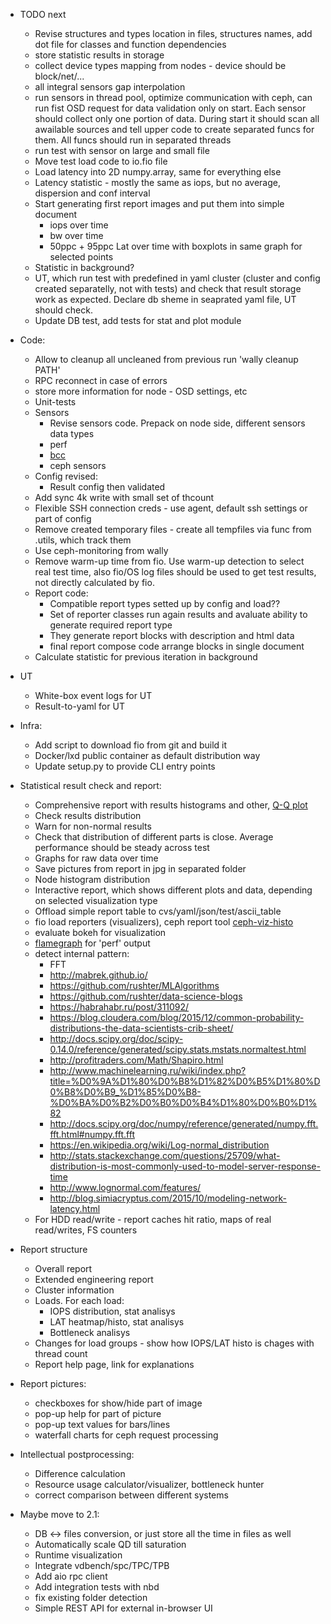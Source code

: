 * TODO next
    * Revise structures and types location in files, structures names,
      add dot file for classes and function dependencies
    * store statistic results in storage
    * collect device types mapping from nodes - device should be block/net/...
    * all integral sensors gap interpolation
    * run sensors in thread pool, optimize communication with ceph, can run fist OSD request for
      data validation only on start. Each sensor should collect only one portion of data. During
      start it should scan all awailable sources and tell upper code to create separated funcs for them.
      All funcs should run in separated threads
    * run test with sensor on large and small file
    * Move test load code to io.fio file
    * Load latency into 2D numpy.array, same for everything else
    * Latency statistic - mostly the same as iops, but no average, dispersion and conf interval
    * Start generating first report images and put them into simple document
        - iops over time
        - bw over time
        - 50ppc + 95ppc Lat over time with boxplots in same graph for selected points
    * Statistic in background?
    * UT, which run test with predefined in yaml cluster (cluster and config created separatelly, not with tests)
      and check that result storage work as expected. Declare db sheme in seaprated yaml file, UT should check.
    * Update DB test, add tests for stat and plot module

* Code:
    * Allow to cleanup all uncleaned from previous run 'wally cleanup PATH'
    * RPC reconnect in case of errors
    * store more information for node - OSD settings, etc
    * Unit-tests
    * Sensors
        - Revise sensors code. Prepack on node side, different sensors data types
        - perf
        - [bcc](https://github.com/iovisor/bcc)
        - ceph sensors
    * Config revised:
        * Result config then validated
    * Add sync 4k write with small set of thcount
    * Flexible SSH connection creds - use agent, default ssh settings or part of config
    * Remove created temporary files - create all tempfiles via func from .utils, which track them
    * Use ceph-monitoring from wally
    * Remove warm-up time from fio. Use warm-up detection to select real test time,
      also fio/OS log files should be used to get test results, not directly
      calculated by fio.
    * Report code:
        - Compatible report types setted up by config and load??
        - Set of reporter classes run again results and avaluate ability to generate required report type
        - They generate report blocks with description and html data
        - final report compose code arrange blocks in single document
    * Calculate statistic for previous iteration in background
        
* UT
    * White-box event logs for UT
    * Result-to-yaml for UT

* Infra:
    * Add script to download fio from git and build it
    * Docker/lxd public container as default distribution way
    * Update setup.py to provide CLI entry points

* Statistical result check and report:
    * Comprehensive report with results histograms and other, [Q-Q plot](https://en.wikipedia.org/wiki/Q%E2%80%93Q_plot)
    * Check results distribution
    * Warn for non-normal results
    * Check that distribution of different parts is close. Average
      performance should be steady across test
    * Graphs for raw data over time
    * Save pictures from report in jpg in separated folder
    * Node histogram distribution
    * Interactive report, which shows different plots and data,
      depending on selected visualization type
    * Offload simple report table to cvs/yaml/json/test/ascii_table
    * fio load reporters (visualizers), ceph report tool
        [ceph-viz-histo](https://github.com/cronburg/ceph-viz/tree/master/histogram)
    * evaluate bokeh for visualization
    * [flamegraph](https://www.youtube.com/watch?v=nZfNehCzGdw) for 'perf' output
    * detect internal pattern:
        - FFT
        - http://mabrek.github.io/
        - https://github.com/rushter/MLAlgorithms
        - https://github.com/rushter/data-science-blogs
        - https://habrahabr.ru/post/311092/
        - https://blog.cloudera.com/blog/2015/12/common-probability-distributions-the-data-scientists-crib-sheet/
        - http://docs.scipy.org/doc/scipy-0.14.0/reference/generated/scipy.stats.mstats.normaltest.html
        - http://profitraders.com/Math/Shapiro.html
        - http://www.machinelearning.ru/wiki/index.php?title=%D0%9A%D1%80%D0%B8%D1%82%D0%B5%D1%80%D0%B8%D0%B9_%D1%85%D0%B8-%D0%BA%D0%B2%D0%B0%D0%B4%D1%80%D0%B0%D1%82
        - http://docs.scipy.org/doc/numpy/reference/generated/numpy.fft.fft.html#numpy.fft.fft
        - https://en.wikipedia.org/wiki/Log-normal_distribution
        - http://stats.stackexchange.com/questions/25709/what-distribution-is-most-commonly-used-to-model-server-response-time
        - http://www.lognormal.com/features/
        - http://blog.simiacryptus.com/2015/10/modeling-network-latency.html
    * For HDD read/write - report caches hit ratio, maps of real read/writes, FS counters

* Report structure
    * Overall report
    * Extended engineering report
    * Cluster information
    * Loads. For each load:
        - IOPS distribution, stat analisys
        - LAT heatmap/histo, stat analisys
        - Bottleneck analisys
    * Changes for load groups - show how IOPS/LAT histo is chages with thread count
    * Report help page, link for explanations

* Report pictures:
    * checkboxes for show/hide part of image
    * pop-up help for part of picture
    * pop-up text values for bars/lines
    * waterfall charts for ceph request processing

* Intellectual postprocessing:
    * Difference calculation
    * Resource usage calculator/visualizer, bottleneck hunter
    * correct comparison between different systems

* Maybe move to 2.1:
    * DB <-> files conversion, or just store all the time in files as well
    * Automatically scale QD till saturation
    * Runtime visualization
    * Integrate vdbench/spc/TPC/TPB
    * Add aio rpc client
    * Add integration tests with nbd
    * fix existing folder detection
    * Simple REST API for external in-browser UI